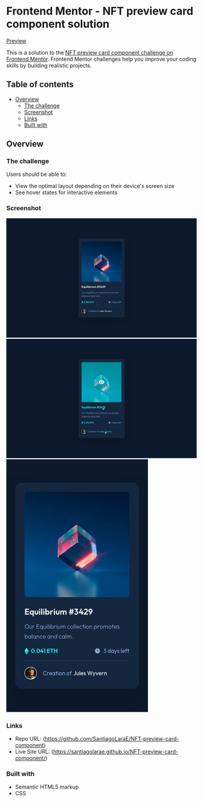 # Frontend Mentor - NFT preview card component solution

[Preview](https://santiagolarae.github.io/NFT-preview-card-component/)

This is a solution to the [NFT preview card component challenge on Frontend Mentor](https://www.frontendmentor.io/challenges/nft-preview-card-component-SbdUL_w0U). Frontend Mentor challenges help you improve your coding skills by building realistic projects. 


## Table of contents

- [Overview](#overview)
  - [The challenge](#the-challenge)
  - [Screenshot](#screenshot)
  - [Links](#links)
  - [Built with](#built-with)

## Overview

### The challenge
Users should be able to:

- View the optimal layout depending on their device's screen size
- See hover states for interactive elements

### Screenshot

![Preview](./design/desktop-design.jpg)
![Active States](./design/active-states.jpg)
![Mobile Preview](./design/mobile-design.jpg)

### Links

- Repo URL: (https://github.com/SantiagoLaraE/NFT-preview-card-component)
- Live Site URL: (https://santiagolarae.github.io/NFT-preview-card-component/)

### Built with

- Semantic HTML5 markup
- CSS
